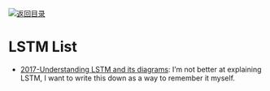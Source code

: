 [![返回目录](https://user-images.githubusercontent.com/5803001/38079637-ff0abcf0-3371-11e8-9b76-ad651620afc7.jpg)](https://github.com/wxyyxc1992/Awesome-Lists) 
 
 


# LSTM List

* [2017-Understanding LSTM and its diagrams](https://medium.com/mlreview/understanding-lstm-and-its-diagrams-37e2f46f1714): I’m not better at explaining LSTM, I want to write this down as a way to remember it myself.
